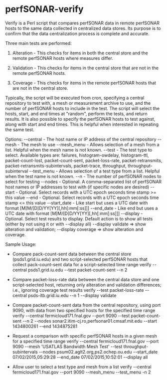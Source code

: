 # perfSONAR-verify
Verify is a Perl script that compares perfSONAR data in remote perfSONAR hosts to the same data collected in centralized data stores. Its purpose is to confirm that the data centralization process is complete and accurate.

Three main tests are performed:

1) Alteration - This checks for items in both the central store and the remote perfSONAR hosts where measures differ.

2) Validation - This checks for items in the central store that are not in the remote perfSONAR hosts.

3) Coverage - This checks for items in the remote perfSONAR hosts that are not in the central store.

Typically, the script will be executed from cron, specifying a central repository to test with, a mesh or measurement archive to use, and the number of perfSONAR hosts to include in the test. The script will select the hosts, start, and end times at "random", perform the tests, and return results. It is also possible to specify the perfSONAR hosts to test against, along with start and end times. This is helpful when interested in repeating the same test.

Options:
--central    - The host name or IP address of the central repository
--mesh       - The mesh to use
--mesh_menu  - Allows selection of a mesh from a list. Helpful when the mesh name is not known.
--test       - The test type to select. Available types are:
               failures, histogram-owdelay, histogram-ttl, packet-count-lost, packet-count-sent, packet-loss-rate,
               packet-retransmits, packet-retransmits-subintervals, packet-trace, throughput, throughput-subinterval
--test_menu  - Allows selection of a test type from a list. Helpful when the test name is not known.
--n          - The number of perfSONAR nodes to select for testing
--nodes      - Optional. A comma-separated list of perfSONAR host names or IP addresses to test with
               (if specific nodes are desired)
--start      - Optional. Select records with a UTC epoch seconds time stamp >= this value
--end        - Optional. Select records with a UTC epoch seconds time stamp <= this value
--start_date - Like start but uses a UTC date with format [M]M/[D]D/YY[YY][,hh[:mm[:ss]]]
--end_date   - Like end but uses a UTC date with format [M]M/[D]D/YY[YY][,hh[:mm[:ss]]]
--display    - Optional. Select test results to display. Default action is to show all tests
               (either by not using it or with --display all)
               --display validate => show alteration and validation;
               --display coverage => show alteration and coverage.

Sample Usage:
- Compare pack-count-sent data between the central store (psds1.grid.iu.edu) and two script-selected perfSONAR hosts that collect pack-count-sent data for a script-selected time range
verify --central psds1.grid.iu.edu --test packet-count-sent --n 2

- Compare packet-loss-rate data between the central data store and one script-selected host, returning only alteration and validation differences; i.e., ignoring coverage test results
verify --test packet-loss-rate --central psds-itb.grid.iu.edu --n 1 --display validate

- Compare packet-count-sent data from the central repository, using port 9090, with data from two specified hosts for the specified time range
verify --central fermicloud171.fnal.gov --port 9090 --test packet-count-sent --n 2 --nodes sonar2.itim-cj.ro,perfsonar01.cmsaf.mit.edu --start 1434800261 --end 1434875281

- Request a comparison with specific perfSONAR hosts in a given mesh for a specified time range
verify --central fermicloud171.fnal.gov --port 9090 --mesh 'USATLAS Bandwidth Mesh Test' --test throughput-subintervals --nodes psum02.aglt2.org,ps2.ochep.ou.edu --start_date 07/02/2015,05:29:28 --end_date 07/02/2015,10:52:01 --display all

- Allow user to select a test type and mesh from a list
verify --central fermicloud171.fnal.gov --port 9090 --mesh_menu --test_menu -n 2
